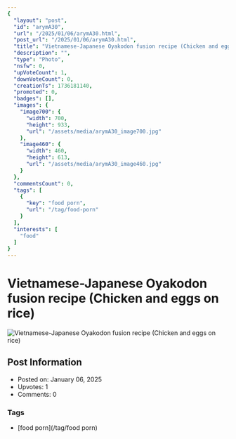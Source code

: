 ```yaml
---
{
  "layout": "post",
  "id": "arymA30",
  "url": "/2025/01/06/arymA30.html",
  "post_url": "/2025/01/06/arymA30.html",
  "title": "Vietnamese-Japanese Oyakodon fusion recipe (Chicken and eggs on rice)",
  "description": "",
  "type": "Photo",
  "nsfw": 0,
  "upVoteCount": 1,
  "downVoteCount": 0,
  "creationTs": 1736181140,
  "promoted": 0,
  "badges": [],
  "images": {
    "image700": {
      "width": 700,
      "height": 933,
      "url": "/assets/media/arymA30_image700.jpg"
    },
    "image460": {
      "width": 460,
      "height": 613,
      "url": "/assets/media/arymA30_image460.jpg"
    }
  },
  "commentsCount": 0,
  "tags": [
    {
      "key": "food porn",
      "url": "/tag/food-porn"
    }
  ],
  "interests": [
    "food"
  ]
}
---
```


# Vietnamese-Japanese Oyakodon fusion recipe (Chicken and eggs on rice)

![Vietnamese-Japanese Oyakodon fusion recipe (Chicken and eggs on rice)](/assets/media/arymA30_image700.jpg)

## Post Information

- Posted on: January 06, 2025
- Upvotes: 1
- Comments: 0

### Tags

- [food porn](/tag/food porn)
